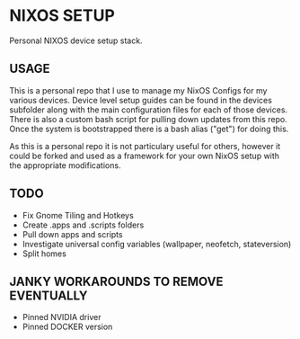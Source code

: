 # NIXOS SETUP

Personal NIXOS device setup stack.

## USAGE
This is a personal repo that I use to manage my NixOS Configs for my various devices. Device level setup guides can be found in the devices subfolder along with the main configuration files for each of those devices. There is also a custom bash script for pulling down updates from this repo. Once the system is bootstrapped there is a bash alias ("get") for doing this.

As this is a personal repo it is not particulary useful for others, however it could be forked and used as a framework for your own NixOS setup with the appropriate modifications.

## TODO
- Fix Gnome Tiling and Hotkeys
- Create .apps and .scripts folders
- Pull down apps and scripts
- Investigate universal config variables (wallpaper, neofetch, stateversion)
- Split homes

## JANKY WORKAROUNDS TO REMOVE EVENTUALLY
- Pinned NVIDIA driver
- Pinned DOCKER version
